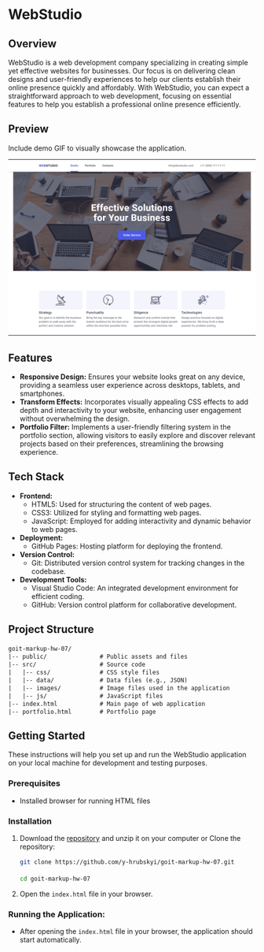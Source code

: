 # WebStudio

## Overview

WebStudio is a web development company specializing in creating simple yet
effective websites for businesses. Our focus is on delivering clean designs and
user-friendly experiences to help our clients establish their online presence
quickly and affordably. With WebStudio, you can expect a straightforward
approach to web development, focusing on essential features to help you
establish a professional online presence efficiently.

## Preview

Include demo GIF to visually showcase the application.

![Preview](/public/preview.gif)

## Features

- **Responsive Design:** Ensures your website looks great on any device,
  providing a seamless user experience across desktops, tablets, and
  smartphones.
- **Transform Effects:** Incorporates visually appealing CSS effects to add
  depth and interactivity to your website, enhancing user engagement without
  overwhelming the design.
- **Portfolio Filter:** Implements a user-friendly filtering system in the
  portfolio section, allowing visitors to easily explore and discover relevant
  projects based on their preferences, streamlining the browsing experience.

## Tech Stack

- **Frontend:**
  - HTML5: Used for structuring the content of web pages.
  - CSS3: Utilized for styling and formatting web pages.
  - JavaScript: Employed for adding interactivity and dynamic behavior to web
    pages.
- **Deployment:**
  - GitHub Pages: Hosting platform for deploying the frontend.
- **Version Control:**
  - Git: Distributed version control system for tracking changes in the
    codebase.
- **Development Tools:**
  - Visual Studio Code: An integrated development environment for efficient
    coding.
  - GitHub: Version control platform for collaborative development.

## Project Structure

```plaintext
goit-markup-hw-07/
|-- public/               # Public assets and files
|-- src/                  # Source code
|   |-- css/              # CSS style files
|   |-- data/             # Data files (e.g., JSON)
|   |-- images/           # Image files used in the application
|   |-- js/               # JavaScript files
|-- index.html            # Main page of web application
|-- portfolio.html        # Portfolio page

```

## Getting Started

These instructions will help you set up and run the WebStudio application on
your local machine for development and testing purposes.

### Prerequisites

- Installed browser for running HTML files

### Installation

1.  Download the
    [repository](https://github.com/y-hrubskyi/goit-markup-hw-07/archive/refs/heads/main.zip)
    and unzip it on your computer or Clone the repository:

    ```bash
    git clone https://github.com/y-hrubskyi/goit-markup-hw-07.git

    cd goit-markup-hw-07
    ```

2.  Open the `index.html` file in your browser.

### Running the Application:

- After opening the `index.html` file in your browser, the application should
  start automatically.

